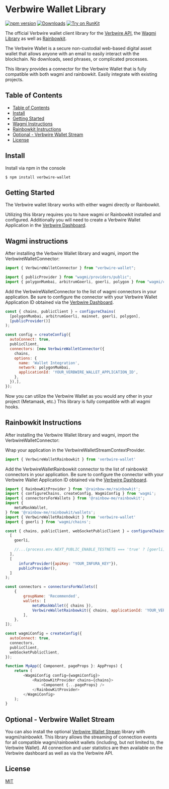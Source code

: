 # Verbwire Wallet Library

[![npm version](https://badge.fury.io/js/verbwire-wallet.svg)](https://badge.fury.io/js/verbwire-wallet) [![Downloads](https://img.shields.io/npm/dm/verbwire-wallet.svg)](https://www.npmjs.com/package/verbwire-wallet) [![Try on RunKit](https://badge.runkitcdn.com/verbwire-wallet.svg)](https://runkit.com/npm/verbwire-wallet)

The official Verbwire wallet client library for the [Verbwire API][1], the [Wagmi Library][12] as well as [Rainbowkit][14].

The Verbwire Wallet is a secure non-custodial web-based digital asset wallet that allows anyone with an email to easily interact with the blockchain. No downloads, seed phrases, or complicated processes.

This library provides a connector for the Verbwire Wallet that is fully compatible with both wagmi and rainbowkit. Easily integrate with existing projects.



## Table of Contents

- [Table of Contents](#table-of-contents)
- [Install](#install)
- [Getting Started](#getting-started)
- [Wagmi Instructions](#wagmi-instructions)
- [Rainbowkit Instructions](#rainbowkit-instructions)
- [Optional - Verbwire Wallet Stream](#optional-verbwire-wallet-stream)
- [License](#license)

## Install

Install via npm in the console

```console
$ npm install verbwire-wallet
```

## Getting Started

The Verbwire wallet library works with either wagmi directly or Rainbowkit.

Utilizing this library requires you to have wagmi or Rainbowkit installed and configured. Additionally you will need to create a Verbwire Wallet Application in the [Verbwire Dashboard][13].

## Wagmi instructions

After installing the Verbwire Wallet library and wagmi, import the VerbwireWalletConnector:

```js
import { VerbwireWalletConnector } from "verbwire-wallet";

import { publicProvider } from "wagmi/providers/public";
import { polygonMumbai, arbitrumGoerli, goerli, polygon } from "wagmi/chains";
```

Add the VerbwireWalletConnector to the list of wagmi connectors in your application. Be sure to configure the connector with your Verbwire Wallet Application ID obtained via the [Verbwire Dashboard][13].

```js
const { chains, publicClient } = configureChains(
  [polygonMumbai, arbitrumGoerli, mainnet, goerli, polygon],
  [publicProvider()]
);

const config = createConfig({
  autoConnect: true,
  publicClient,
  connectors: [new VerbwireWalletConnector({
    chains,
    options: {
      name: 'Wallet Integration',
      network: polygonMumbai,
      applicationId: 'YOUR_VERBWIRE_WALLET_APPLICATION_ID',
    },
  }),],
});
```

Now you can utilize the Verbwire Wallet as you would any other in your project (Metamask, etc.) This library is fully compatible with all wagmi hooks.

## Rainbowkit Instructions

After installing the Verbwire Wallet library and wagmi, import the VerbwireWalletConnector:

Wrap your application in the VerbwireWalletStreamContextProvider.

```js
import { VerbwireWalletRainbowkit } from 'verbwire-wallet'
```

Add the VerbwireWalletRainbowkit connector to the list of rainbowkit connectors in your application. Be sure to configure the connector with your Verbwire Wallet Application ID obtained via the [Verbwire Dashboard][13].

```js
import { RainbowKitProvider } from '@rainbow-me/rainbowkit';
import { configureChains, createConfig, WagmiConfig } from 'wagmi';
import { connectorsForWallets } from '@rainbow-me/rainbowkit';
import {
    metaMaskWallet,
} from '@rainbow-me/rainbowkit/wallets';
import { VerbwireWalletRainbowkit } from 'verbwire-wallet'
import { goerli } from 'wagmi/chains';

const { chains, publicClient, webSocketPublicClient } = configureChains(
  [
    goerli,

    //...(process.env.NEXT_PUBLIC_ENABLE_TESTNETS === 'true' ? [goerli] : []),
  ],
  [
      infuraProvider({apiKey: "YOUR_INFURA_KEY"}),
      publicProvider(),
  ]
);

const connectors = connectorsForWallets([
    {
        groupName: 'Recommended',
        wallets: [
            metaMaskWallet({ chains }),
            VerbwireWalletRainbowkit({ chains, applicationId: 'YOUR_VERBWIRE_WALLET_APPLICATION_ID', network: goerli }),
        ],
    },
]);

const wagmiConfig = createConfig({
  autoConnect: true,
  connectors,
  publicClient,
  webSocketPublicClient,
});

function MyApp({ Component, pageProps }: AppProps) {
    return (
        <WagmiConfig config={wagmiConfig}>
            <RainbowKitProvider chains={chains}>
                <Component {...pageProps} />
            </RainbowKitProvider>
        </WagmiConfig>
    );
}
```


## Optional - Verbwire Wallet Stream

You can also install the optional [Verbwire Wallet Stream][15] library with wagmi/rainbowkit. This library allows the streaming of connection events for all compatible wagmi/rainbowkit wallets (including, but not limited to, the Verbwire Wallet). All connection and user statistics are then available on the Verbwire dashboard as well as via the Verbwire API.

## License

[MIT][9]

[1]: https://verbwire.com
[2]: https://docs.verbwire.com/
[3]: https://www.verbwire.com/dashboard/apikeys
[5]: https://docs.verbwire.com/docs/verbwire-quickstart-guide
[6]: https://docs.verbwire.com/reference/getting-started-with-your-api
[7]: https://github.com/verbwire
[8]: https://www.verbwire.com/community
[9]: https://github.com/verbwire/verbwire-js/blob/master/LICENSE
[10]: mailto:support@verbwire.com
[11]: https://docs.verbwire.com/recipes
[12]: https://wagmi.sh/
[13]: https://www.verbwire.com/dashboard/walletApplications/list
[14]: https://www.rainbowkit.com/
[15]: https://github.com/verbwire/verbwire-wallet-stream
